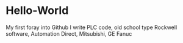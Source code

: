 # Hello-World
My first foray into Github
I write PLC code, old school type Rockwell software, Automation Direct, Mitsubishi, GE Fanuc
